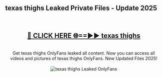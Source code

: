 <h2>texas thighs Leaked Private Files - Update 2025</h2>
<br>
<div align="center">
<h2><a href="https://cliphot.my.id/texas_thighs" rel="nofollow">🔴 CLICK HERE 🌐==►► texas thighs</a></h2>
<br>
Get texas thighs OnlyFans leaked all content. Now you can access all videos and pictures of texas thighs OnlyFans. New Updated Files 2025!
<br>
<br>
<a href="https://cliphot.my.id/texas_thighs" rel="nofollow" data-target="animated-image.originalLink"><img src="https://i.ibb.co.com/WyWwxjT/player-gif2.gif" alt="texas thighs Leaked OnlyFans" style="max-width: 100%; display: inline-block;" data-target="animated-image.originalImage"></a>
</div>
<br>